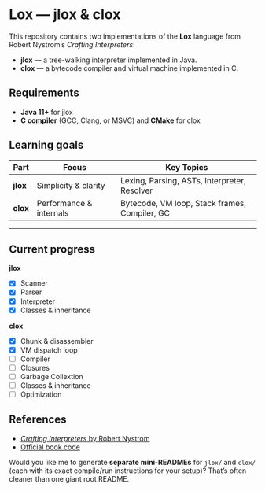 # Lox — jlox & clox

This repository contains two implementations of the **Lox** language from Robert Nystrom’s *Crafting Interpreters*:

* **jlox** — a tree-walking interpreter implemented in Java.
* **clox** — a bytecode compiler and virtual machine implemented in C.

## Requirements

* **Java 11+** for jlox
* **C compiler** (GCC, Clang, or MSVC) and **CMake** for clox

## Learning goals

| Part     | Focus                   | Key Topics                                    |
| -------- | ----------------------- | --------------------------------------------- |
| **jlox** | Simplicity & clarity    | Lexing, Parsing, ASTs, Interpreter, Resolver  |
| **clox** | Performance & internals | Bytecode, VM loop, Stack frames, Compiler, GC |

---

## Current progress

**jlox**

* [x] Scanner
* [x] Parser
* [x] Interpreter
* [x] Classes & inheritance

**clox**

* [x] Chunk & disassembler
* [x] VM dispatch loop
* [ ] Compiler
* [ ] Closures
* [ ] Garbage Collextion
* [ ] Classes & inheritance
* [ ] Optimization

## References

* [*Crafting Interpreters* by Robert Nystrom](https://craftinginterpreters.com)
* [Official book code](https://github.com/munificent/craftinginterpreters)

Would you like me to generate **separate mini-READMEs** for `jlox/` and `clox/` (each with its exact compile/run instructions for your setup)?
That’s often cleaner than one giant root README.
